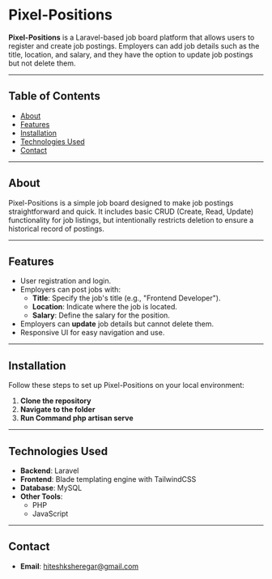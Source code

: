 # **Pixel-Positions**

**Pixel-Positions** is a Laravel-based job board platform that allows users to register and create job postings. Employers can add job details such as the title, location, and salary, and they have the option to update job postings but not delete them.

---

## **Table of Contents**

- [About](#about)
- [Features](#features)
- [Installation](#installation)
- [Technologies Used](#technologies-used)
- [Contact](#contact)

---

## **About**

Pixel-Positions is a simple job board designed to make job postings straightforward and quick. It includes basic CRUD (Create, Read, Update) functionality for job listings, but intentionally restricts deletion to ensure a historical record of postings.

---

## **Features**

- User registration and login.
- Employers can post jobs with:
  - **Title**: Specify the job's title (e.g., "Frontend Developer").
  - **Location**: Indicate where the job is located.
  - **Salary**: Define the salary for the position.
- Employers can **update** job details but cannot delete them.
- Responsive UI for easy navigation and use.
---

## **Installation**

Follow these steps to set up Pixel-Positions on your local environment:

1. **Clone the repository**
2. **Navigate to the folder**
3. **Run Command php artisan serve**
---

## **Technologies Used**

- **Backend**: Laravel
- **Frontend**: Blade templating engine with TailwindCSS
- **Database**: MySQL
- **Other Tools**:
  - PHP
  - JavaScript

---

## **Contact**
- **Email**: hiteshksheregar@gmail.com
